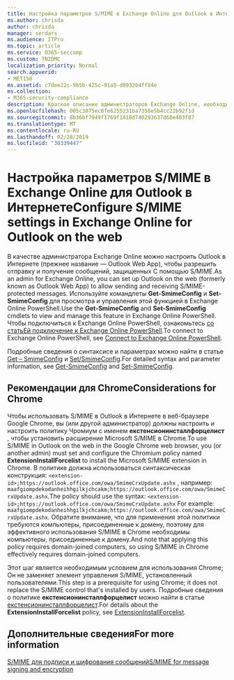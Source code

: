 ```yaml
---
title: Настройка параметров S/MIME в Exchange Online для Outlook в Интернете
ms.author: chrisda
author: chrisda
manager: serdars
ms.audience: ITPro
ms.topic: article
ms.service: O365-seccomp
ms.custom: TN2DMC
localization_priority: Normal
search.appverid:
- MET150
ms.assetid: c7dee22c-9b5b-425c-91a9-d093204ff84e
ms.collection:
- M365-security-compliance
description: Краткое описание администраторов Exchange Online, необходимых для просмотра и настройки параметров S/MIME в Outlook в Интернете в Exchange Online.
ms.openlocfilehash: 005c3075ec8fe6255231ba7358e5b4cc22b92f1d
ms.sourcegitcommit: 8b36bf7949f1769f1418d740293637d60e403f87
ms.translationtype: MT
ms.contentlocale: ru-RU
ms.lasthandoff: 02/28/2019
ms.locfileid: "30339447"
---
```

# <a name="configure-smime-settings-in-exchange-online-for-outlook-on-the-web"></a><span data-ttu-id="be40b-103">Настройка параметров S/MIME в Exchange Online для Outlook в Интернете</span><span class="sxs-lookup"><span data-stu-id="be40b-103">Configure S/MIME settings in Exchange Online for Outlook on the web</span></span>

<span data-ttu-id="be40b-104">В качестве администратора Exchange Online можно настроить Outlook в Интернете (прежнее название — Outlook Web App), чтобы разрешить отправку и получение сообщений, защищенных С помощью S/MIME.</span><span class="sxs-lookup"><span data-stu-id="be40b-104">As an admin for Exchange Online, you can set up Outlook on the web (formerly known as Outlook Web App) to allow sending and receiving S/MIME-protected messages.</span></span> <span data-ttu-id="be40b-105">Используйте командлеты **Get-SmimeConfig** и **Set-SmimeConfig** для просмотра и управления этой функцией в Exchange Online PowerShell.</span><span class="sxs-lookup"><span data-stu-id="be40b-105">Use the **Get-SmimeConfig** and **Set-SmimeConfig** cmdlets to view and manage this feature in Exchange Online PowerShell.</span></span> <span data-ttu-id="be40b-106">Чтобы подключиться к Exchange Online PowerShell, ознакомьтесь [со статьЕй подключение к Exchange Online PowerShell](https://go.microsoft.com/fwlink/p/?linkid=396554).</span><span class="sxs-lookup"><span data-stu-id="be40b-106">To connect to Exchange Online PowerShell, see [Connect to Exchange Online PowerShell](https://go.microsoft.com/fwlink/p/?linkid=396554).</span></span>

<span data-ttu-id="be40b-107">Подробные сведения о синтаксисе и параметрах можно найти в статье [Get – SmimeConfig](http://technet.microsoft.com/library/4b29fa89-0840-4fe9-8885-019fcef2e02b.aspx) и [Set/SmimeConfig](http://technet.microsoft.com/library/de357ce0-8143-4c36-8032-026292fc63f0.aspx).</span><span class="sxs-lookup"><span data-stu-id="be40b-107">For detailed syntax and parameter information, see [Get-SmimeConfig](http://technet.microsoft.com/library/4b29fa89-0840-4fe9-8885-019fcef2e02b.aspx) and [Set-SmimeConfig](http://technet.microsoft.com/library/de357ce0-8143-4c36-8032-026292fc63f0.aspx).</span></span>

## <a name="considerations-for-chrome"></a><span data-ttu-id="be40b-108">Рекомендации для Chrome</span><span class="sxs-lookup"><span data-stu-id="be40b-108">Considerations for Chrome</span></span>

<span data-ttu-id="be40b-109">Чтобы использовать S/MIME в Outlook в Интернете в веб-браузере Google Chrome, вы (или другой администратор) должны настроить и настроить политику Чромиум с именем **екстенсионинсталлфорцелист** , чтобы установить расширение Microsoft S/MIME в Chrome.</span><span class="sxs-lookup"><span data-stu-id="be40b-109">To use S/MIME in Outlook on the web in the Google Chrome web browser, you (or another admin) must set and configure the Chromium policy named **ExtensionInstallForcelist** to install the Microsoft S/MIME extension in Chrome.</span></span> <span data-ttu-id="be40b-110">В политике должна использоваться синтаксическая конструкция: `<extension-id>;https://outlook.office.com/owa/SmimeCrxUpdate.ashx` , например: `maafgiompdekodanheihhgilkjchcakm;https://outlook.office.com/owa/SmimeCrxUpdate.ashx`.</span><span class="sxs-lookup"><span data-stu-id="be40b-110">The policy should use the syntax: `<extension-id>;https://outlook.office.com/owa/SmimeCrxUpdate.ashx` For example: `maafgiompdekodanheihhgilkjchcakm;https://outlook.office.com/owa/SmimeCrxUpdate.ashx`.</span></span> <span data-ttu-id="be40b-111">Обратите внимание, что для применения этой политики требуются компьютеры, присоединенные к домену, поэтому для эффективного использования S/MIME в Chrome необходимы компьютеры, присоединенные к домену.</span><span class="sxs-lookup"><span data-stu-id="be40b-111">And note that applying this policy requires domain-joined computers, so using S/MIME in Chrome effectively requires domain-joined computers.</span></span>

<span data-ttu-id="be40b-112">Этот шаг является необходимым условием для использования Chrome; Он не заменяет элемент управления S/MIME, установленный пользователями.</span><span class="sxs-lookup"><span data-stu-id="be40b-112">This step is a prerequisite for using Chrome; it does not replace the S/MIME control that's installed by users.</span></span> <span data-ttu-id="be40b-113">Подробные сведения о политике **екстенсионинсталлфорцелист** можно найти в статье [екстенсионинсталлфорцелист](http://dev.chromium.org/administrators/policy-list-3#ExtensionInstallForcelist).</span><span class="sxs-lookup"><span data-stu-id="be40b-113">For details about the **ExtensionInstallForcelist** policy, see [ExtensionInstallForcelist](http://dev.chromium.org/administrators/policy-list-3#ExtensionInstallForcelist).</span></span>

## <a name="for-more-information"></a><span data-ttu-id="be40b-114">Дополнительные сведения</span><span class="sxs-lookup"><span data-stu-id="be40b-114">For more information</span></span>

[<span data-ttu-id="be40b-115">S/MIME для подписи и шифрования сообщений</span><span class="sxs-lookup"><span data-stu-id="be40b-115">S/MIME for message signing and encryption</span></span>](s-mime-for-message-signing-and-encryption.md)
